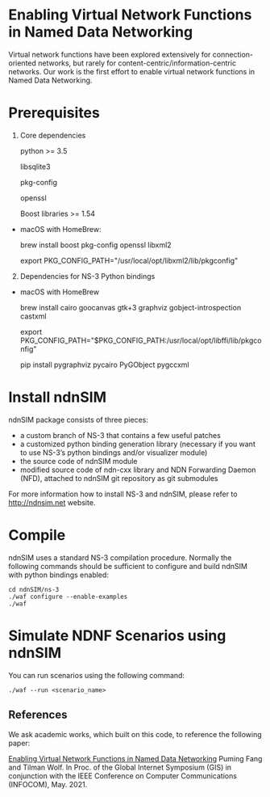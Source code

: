 # Enabling Virtual Network Functions in Named Data Networking
Virtual network functions have been explored extensively for connection-oriented networks, but rarely for content-centric/information-centric networks. Our work is the first effort to enable virtual network functions in Named Data Networking.


Prerequisites
=============
1. Core dependencies

    python >= 3.5

    libsqlite3

    pkg-config

    openssl

    Boost libraries >= 1.54
    
* macOS with HomeBrew:

  
    brew install boost pkg-config openssl libxml2
    
    export PKG_CONFIG_PATH="/usr/local/opt/libxml2/lib/pkgconfig"  


2. Dependencies for NS-3 Python bindings

* macOS with HomeBrew

    brew install cairo goocanvas gtk+3 graphviz gobject-introspection castxml

    export PKG_CONFIG_PATH="$PKG_CONFIG_PATH:/usr/local/opt/libffi/lib/pkgconfig"  

    pip install pygraphviz pycairo PyGObject pygccxml




Install ndnSIM
==============
ndnSIM package consists of three pieces:

* a custom branch of NS-3 that contains a few useful patches
* a customized python binding generation library (necessary if you want to use NS-3’s python bindings and/or visualizer module)
* the source code of ndnSIM module
* modified source code of ndn-cxx library and NDN Forwarding Daemon (NFD), attached to ndnSIM git repository as git submodules

For more information how to install NS-3 and ndnSIM, please refer to http://ndnsim.net website.


Compile
=========

ndnSIM uses a standard NS-3 compilation procedure. Normally the following commands should be sufficient to configure and build ndnSIM with python bindings enabled:

    cd ndnSIM/ns-3
    ./waf configure --enable-examples
    ./waf


Simulate NDNF Scenarios using ndnSIM
===================================

You can run scenarios using the following command:

    ./waf --run <scenario_name>



## References

We ask academic works, which built on this code, to reference the following paper:

[Enabling Virtual Network Functions in Named Data Networking](https://ieeexplore.ieee.org/document/9484495)
Puming Fang and Tilman Wolf. In Proc. of the Global Internet Symposium (GIS) in conjunction with the IEEE Conference on Computer Communications (INFOCOM), May. 2021.
